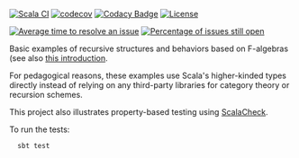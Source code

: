 [![Scala CI](https://github.com/lucproglangcourse/falgebra-explorations-scala/actions/workflows/scala.yml/badge.svg)](https://github.com/lucproglangcourse/falgebra-explorations-scala/actions/workflows/scala.yml)
[![codecov](https://codecov.io/gh/LoyolaChicagoCode/falgebra-explorations-scala/branch/master/graph/badge.svg)](https://codecov.io/gh/LoyolaChicagoCode/falgebra-explorations-scala)
[![Codacy Badge](https://api.codacy.com/project/badge/Grade/9f077fda29704e5d84691c2362bb637e)](https://www.codacy.com/app/laufer/falgebra-explorations-scala?utm_source=github.com&amp;utm_medium=referral&amp;utm_content=LoyolaChicagoCode/droste-explorations-scala&amp;utm_campaign=Badge_Grade)
[![License](http://img.shields.io/:license-mit-blue.svg)](http://doge.mit-license.org)

[![Average time to resolve an issue](http://isitmaintained.com/badge/resolution/LoyolaChicagoCode/falgebra-explorations-scala.svg)](http://isitmaintained.com/project/LoyolaChicagoCode/falgebra-explorations-scala "Average time to resolve an issue")
[![Percentage of issues still open](http://isitmaintained.com/badge/open/LoyolaChicagoCode/falgebra-explorations-scala.svg)](http://isitmaintained.com/project/LoyolaChicagoCode/falgebra-explorations-scala "Percentage of issues still open")


Basic examples of recursive structures and behaviors based on F-algebras 
(see also [this introduction](https://bartoszmilewski.com/2013/06/10/understanding-f-algebras).

For pedagogical reasons, these examples use Scala's higher-kinded types directly instead of relying on any third-party libraries for category theory or recursion schemes.

This project also illustrates property-based testing using [ScalaCheck](https://www.scalacheck.org).

To run the tests:

      sbt test

